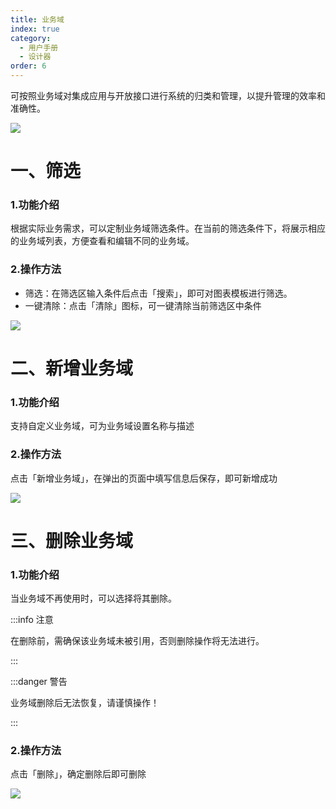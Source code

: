 ```yaml
---
title: 业务域
index: true
category:
  - 用户手册
  - 设计器
order: 6
---
```

可按照业务域对集成应用与开放接口进行系统的归类和管理，以提升管理的效率和准确性。

![](https://oinone-jar.oss-cn-zhangjiakou.aliyuncs.com/welcome-document/Integrated%20Designer/Business%20Domain/1.png)

# 一、筛选
### 1.功能介绍
根据实际业务需求，可以定制业务域筛选条件。在当前的筛选条件下，将展示相应的业务域列表，方便查看和编辑不同的业务域。

### 2.操作方法
+ 筛选：在筛选区输入条件后点击「搜索」，即可对图表模板进行筛选。
+ 一键清除：点击「清除」图标，可一键清除当前筛选区中条件

![](https://oinone-jar.oss-cn-zhangjiakou.aliyuncs.com/welcome-document/Integrated%20Designer/Business%20Domain/sx.png)

# 二、新增业务域
### 1.功能介绍
支持自定义业务域，可为业务域设置名称与描述

### 2.操作方法
点击「新增业务域」，在弹出的页面中填写信息后保存，即可新增成功

![](https://oinone-jar.oss-cn-zhangjiakou.aliyuncs.com/welcome-document/Integrated%20Designer/Business%20Domain/xz.png)

# 三、删除业务域
### 1.功能介绍
当业务域不再使用时，可以选择将其删除。

:::info 注意

在删除前，需确保该业务域未被引用，否则删除操作将无法进行。

:::

:::danger 警告

业务域删除后无法恢复，请谨慎操作！

:::

### 2.操作方法
点击「删除」，确定删除后即可删除

![](https://oinone-jar.oss-cn-zhangjiakou.aliyuncs.com/welcome-document/Integrated%20Designer/Business%20Domain/sc.png)

